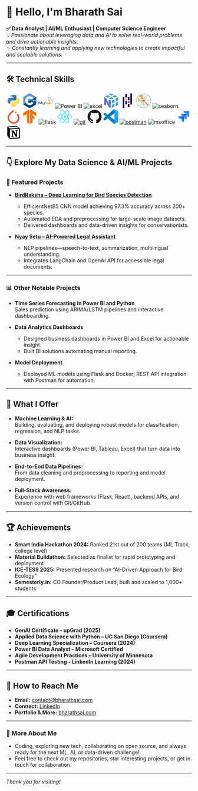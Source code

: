# 👋 Hello, I'm Bharath Sai

**✅ Data Analyst | AI/ML Enthusiast | Computer Science Engineer**  
*💡 Passionate about leveraging data and AI to solve real-world problems and drive actionable insights.*  
*✨ Constantly learning and applying new technologies to create impactful and scalable solutions.*

---

## 🛠️ Technical Skills

<p align="left">
  <a href="https://www.python.org" target="_blank" rel="noreferrer"><img src="https://raw.githubusercontent.com/devicons/devicon/master/icons/python/python-original.svg" width="40" height="40" alt="python"/></a>
  <a href="https://www.cplusplus.com/" target="_blank" rel="noreferrer"><img src="https://raw.githubusercontent.com/devicons/devicon/master/icons/cplusplus/cplusplus-original.svg" width="40" height="40" alt="cplusplus"/></a>
  <a href="https://www.mysql.com/" target="_blank" rel="noreferrer"><img src="https://raw.githubusercontent.com/devicons/devicon/master/icons/mysql/mysql-original-wordmark.svg" width="40" height="40" alt="mysql"/></a>
  <img src="https://img.shields.io/badge/Power_BI-F2C811?style=for-the-badge&logo=power-bi&logoColor=black" width="85" height="25" alt="Power BI"/>
  <img src="https://img.shields.io/badge/Excel-217346?style=for-the-badge&logo=microsoft-excel&logoColor=white" width="60" height="25" alt="excel"/>
  <a href="https://numpy.org/" target="_blank" rel="noreferrer"><img src="https://raw.githubusercontent.com/devicons/devicon/master/icons/numpy/numpy-original.svg" width="40" height="40" alt="numpy"/></a>
  <a href="https://pandas.pydata.org/" target="_blank" rel="noreferrer"><img src="https://raw.githubusercontent.com/devicons/devicon/master/icons/pandas/pandas-original.svg" width="40" height="40" alt="pandas"/></a>
  <a href="https://matplotlib.org/" target="_blank" rel="noreferrer"><img src="https://raw.githubusercontent.com/devicons/devicon/master/icons/matplotlib/matplotlib-original.svg" width="40" height="40" alt="matplotlib"/></a>
  <img src="https://img.shields.io/badge/Seaborn-8892BF?style=for-the-badge&logo=seaborn&logoColor=white" width="80" height="25" alt="seaborn"/>
  <a href="https://pytorch.org/" target="_blank" rel="noreferrer"><img src="https://raw.githubusercontent.com/devicons/devicon/master/icons/pytorch/pytorch-original.svg" width="40" height="40" alt="pytorch"/></a>
  <a href="https://www.tensorflow.org" target="_blank" rel="noreferrer"><img src="https://raw.githubusercontent.com/devicons/devicon/master/icons/tensorflow/tensorflow-original.svg" width="40" height="40" alt="tensorflow"/></a>
  <img src="https://img.shields.io/badge/Flask-000000?style=for-the-badge&logo=flask&logoColor=white" width="60" height="25" alt="flask"/>
  <a href="https://react.dev/" target="_blank" rel="noreferrer"><img src="https://raw.githubusercontent.com/devicons/devicon/master/icons/react/react-original.svg" width="40" height="40" alt="react"/></a>
  <a href="https://git-scm.com/" target="_blank" rel="noreferrer"><img src="https://www.vectorlogo.zone/logos/git-scm/git-scm-icon.svg" width="40" height="40" alt="git"/></a>
  <a href="https://github.com/BharathSai" target="_blank" rel="noreferrer"><img src="https://raw.githubusercontent.com/devicons/devicon/master/icons/github/github-original.svg" width="40" height="40" alt="github"/></a>
  <a href="https://code.visualstudio.com/" target="_blank" rel="noreferrer"><img src="https://raw.githubusercontent.com/devicons/devicon/master/icons/vscode/vscode-original.svg" width="40" height="40" alt="vscode"/></a>
  <a href="https://www.postman.com/" target="_blank" rel="noreferrer"><img src="https://www.vectorlogo.zone/logos/getpostman/getpostman-icon.svg" width="40" height="40" alt="postman"/></a>
  <img src="https://img.shields.io/badge/Microsoft_Office-D83B01?style=for-the-badge&logo=microsoft-office&logoColor=white" width="100" height="25" alt="msoffice"/>
  <a href="https://www.atlassian.com/software/jira" target="_blank" rel="noreferrer"><img src="https://raw.githubusercontent.com/devicons/devicon/master/icons/jira/jira-original.svg" width="40" height="40" alt="jira"/></a>
  <a href="https://www.notion.so/" target="_blank" rel="noreferrer"><img src="https://raw.githubusercontent.com/devicons/devicon/master/icons/notion/notion-original.svg" width="40" height="40" alt="notion"/></a>
</p>

---

## 👇 Explore My Data Science & AI/ML Projects

### 🔬 Featured Projects

- **[BirdRaksha – Deep Learning for Bird Species Detection](https://github.com/SOMALASAI897/BIRDRaksha)**
  - EfficientNetB5 CNN model achieving 97.3% accuracy across 200+ species.
  - Automated EDA and preprocessing for large-scale image datasets.
  - Delivered dashboards and data-driven insights for conservationists.

- **[Nyay Setu – AI-Powered Legal Assistant](https://github.com/nikhildeshmukh170/Nyay-Setu-Frontend)**
  - NLP pipelines—speech-to-text, summarization, multilingual understanding.
  - Integrates LangChain and OpenAI API for accessible legal documents.

---

### 📊 Other Notable Projects

- **Time Series Forecasting in Power BI and Python**  
  Sales prediction using ARIMA/LSTM pipelines and interactive dashboarding.

- **Data Analytics Dashboards**
  - Designed business dashboards in Power BI and Excel for actionable insight.
  - Built BI solutions automating manual reporting.

- **Model Deployment**
  - Deployed ML models using Flask and Docker; REST API integration with Postman for automation.

---

## 🚀 What I Offer

- **Machine Learning & AI:**  
  Building, evaluating, and deploying robust models for classification, regression, and NLP tasks.

- **Data Visualization:**  
  Interactive dashboards (Power BI, Tableau, Excel) that turn data into business insight.

- **End-to-End Data Pipelines:**  
  From data cleaning and preprocessing to reporting and model deployment.

- **Full-Stack Awareness:**  
  Experience with web frameworks (Flask, React), backend APIs, and version control with Git/GitHub.

---

## 🏆 Achievements

- **Smart India Hackathon 2024:** Ranked 21st out of 200 teams (ML Track, college level)
- **Material Buildathon:** Selected as finalist for rapid prototyping and deployment
- **ICE-TESS 2025:** Presented research on “AI-Driven Approach for Bird Ecology”  
- **Semesterly.in:** CO Founder/Product Lead, built and scaled to 1,000+ students

---

## 🎓 Certifications

- **GenAI Certificate – upGrad (2025)**
- **Applied Data Science with Python – UC San Diego (Coursera)**
- **Deep Learning Specialization – Coursera (2024)**
- **Power BI Data Analyst – Microsoft Certified**
- **Agile Development Practices – University of Minnesota**
- **Postman API Testing – LinkedIn Learning (2024)**

---

## 🫱 How to Reach Me

- **Email:** [contact@bharathsai.com](mailto:contact@bharathsai.com)
- **Connect:** [LinkedIn](https://www.linkedin.com/in/bharath-somala-computer-science)
- **Portfolio & More:** [bharathsai.com](https://bharathsai.com)

---

### 📌 More About Me

- Coding, exploring new tech, collaborating on open source, and always ready for the next ML, AI, or data-driven challenge!  
- Feel free to check out my repositories, star interesting projects, or get in touch for collaboration.

---

*Thank you for visiting!*

